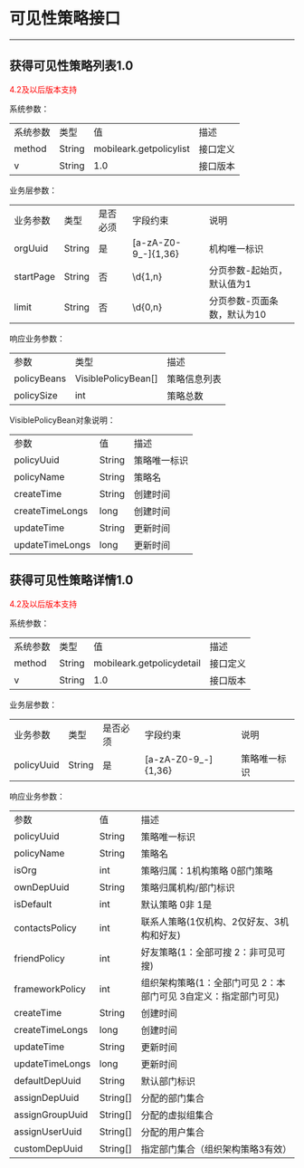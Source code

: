 # 可见性策略接口

----------  

<h2 id="cid_0">获得可见性策略列表1.0</h2>  

<font color="red">4.2及以后版本支持</font>  

系统参数：  

<table>
   <tr>
      <td>系统参数</td>
      <td>类型</td>
      <td>值</td>
      <td>描述</td>
   </tr>
   <tr>
      <td>method</td>
      <td>String</td>
      <td>mobileark.getpolicylist</td>
      <td>接口定义</td>
   </tr>
   <tr>
      <td>v</td>
      <td>String</td>
      <td>1.0</td>
      <td>接口版本</td>
   </tr>
</table>  

业务层参数：  

<table>
   <tr>
      <td>业务参数</td>
      <td>类型</td>
      <td>是否必须</td>
      <td>字段约束</td>
      <td>说明</td>
   </tr>
   <tr>
      <td>orgUuid</td>
      <td>String</td>
      <td>是</td>
      <td>[a-zA-Z0-9_-]{1,36}</td>
      <td>机构唯一标识</td>
   </tr>
   <tr>
      <td>startPage</td>
      <td>String</td>
      <td>否</td>
      <td>\d{1,n}</td>
      <td>分页参数-起始页，默认值为1</td>
   </tr>
   <tr>
      <td>limit</td>
      <td>String</td>
      <td>否</td>
      <td>\d{0,n}</td>
      <td>分页参数-页面条数，默认为10</td>
   </tr>
</table>  

响应业务参数：  

<table>
   <tr>
      <td>参数</td>
      <td>类型</td>
      <td>描述</td>
   </tr>
   <tr>
      <td>policyBeans</td>
      <td>VisiblePolicyBean[]</td>
      <td>策略信息列表</td>
   </tr>
   <tr>
      <td>policySize</td>
      <td>int</td>
      <td>策略总数</td>
   </tr>
</table>  

VisiblePolicyBean对象说明：  

<table>
   <tr>
      <td>参数</td>
      <td>值</td>
      <td>描述</td>
   </tr>
   <tr>
      <td>policyUuid</td>
      <td>String</td>
      <td>策略唯一标识</td>
   </tr>
   <tr>
      <td>policyName</td>
      <td>String</td>
      <td>策略名</td>
   </tr>
   <tr>
      <td>createTime</td>
      <td>String</td>
      <td>创建时间</td>
   </tr>
   <tr>
      <td>createTimeLongs</td>
      <td>long</td>
      <td>创建时间</td>
   </tr>
   <tr>
      <td>updateTime</td>
      <td>String</td>
      <td>更新时间</td>
   </tr>
   <tr>
      <td>updateTimeLongs</td>
      <td>long</td>
      <td>更新时间</td>
   </tr>
</table>  

<h2 id="cid_1">获得可见性策略详情1.0</h2>  

<font color="red">4.2及以后版本支持</font>  

系统参数：  

<table>
   <tr>
      <td>系统参数</td>
      <td>类型</td>
      <td>值</td>
      <td>描述</td>
   </tr>
   <tr>
      <td>method</td>
      <td>String</td>
      <td>mobileark.getpolicydetail</td>
      <td>接口定义</td>
   </tr>
   <tr>
      <td>v</td>
      <td>String</td>
      <td>1.0</td>
      <td>接口版本</td>
   </tr>
</table>  

业务层参数：  

<table>
   <tr>
      <td>业务参数</td>
      <td>类型</td>
      <td>是否必须</td>
      <td>字段约束</td>
      <td>说明</td>
   </tr>
   <tr>
      <td>policyUuid</td>
      <td>String</td>
      <td>是</td>
      <td>[a-zA-Z0-9_-]{1,36}</td>
      <td>策略唯一标识</td>
   </tr>
</table>  

响应业务参数：  

<table>
   <tr>
      <td>参数</td>
      <td>值</td>
      <td>描述</td>
   </tr>
   <tr>
      <td>policyUuid</td>
      <td>String</td>
      <td>策略唯一标识</td>
   </tr>
   <tr>
      <td>policyName</td>
      <td>String</td>
      <td>策略名</td>
   </tr>
   <tr>
      <td>isOrg</td>
      <td>int</td>
      <td>策略归属：1机构策略  0部门策略</td>
   </tr>
   <tr>
      <td>ownDepUuid</td>
      <td>String</td>
      <td>策略归属机构/部门标识</td>
   </tr>
   <tr>
      <td>isDefault</td>
      <td>int</td>
      <td>默认策略 0非 1是</td>
   </tr>
   <tr>
      <td>contactsPolicy</td>
      <td>int</td>
      <td>联系人策略(1仅机构、2仅好友、3机构和好友)</td>
   </tr>
   <tr>
      <td>friendPolicy</td>
      <td>int</td>
      <td>好友策略(1：全部可搜 2：非可见可搜)</td>
   </tr>
   <tr>
      <td>frameworkPolicy</td>
      <td>int</td>
      <td>组织架构策略(1：全部门可见 2：本部门可见 3自定义：指定部门可见)</td>
   </tr>
   <tr>
      <td>createTime</td>
      <td>String</td>
      <td>创建时间</td>
   </tr>
   <tr>
      <td>createTimeLongs</td>
      <td>long</td>
      <td>创建时间</td>
   </tr>
   <tr>
      <td>updateTime</td>
      <td>String</td>
      <td>更新时间</td>
   </tr>
   <tr>
      <td>updateTimeLongs</td>
      <td>long</td>
      <td>更新时间</td>
   </tr>
   <tr>
      <td>defaultDepUuid</td>
      <td>String</td>
      <td>默认部门标识</td>
   </tr>
   <tr>
      <td>assignDepUuid</td>
      <td>String[]</td>
      <td>分配的部门集合</td>
   </tr>
   <tr>
      <td>assignGroupUuid</td>
      <td>String[]</td>
      <td>分配的虚拟组集合</td>
   </tr>
   <tr>
      <td>assignUserUuid</td>
      <td>String[]</td>
      <td>分配的用户集合</td>
   </tr>
   <tr>
      <td>customDepUuid</td>
      <td>String[]</td>
      <td>指定部门集合（组织架构策略3有效）</td>
   </tr>
</table>